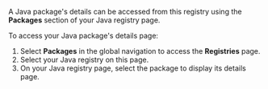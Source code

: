 A Java package's details can be accessed from this registry using the **Packages** section of your Java registry page.

To access your Java package's details page:

1. Select **Packages** in the global navigation to access the **Registries** page.
1. Select your Java registry on this page.
1. On your Java registry page, select the package to display its details page.
